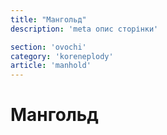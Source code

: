 ```yaml
---
title: "Мангольд"
description: 'meta опис сторінки'

section: 'ovochi'
category: 'koreneplody'
article: 'manhold'
---
```


# Мангольд